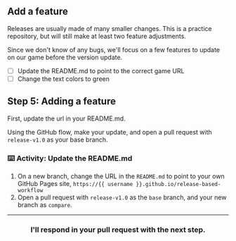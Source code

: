 ## Add a feature

Releases are usually made of many smaller changes.  This is a  practice repository, but will still make at least two feature adjustments.

Since we don't know of any bugs, we'll focus on a few features to update on our game before the version update.

- [ ] Update the README.md to point to the correct game URL
- [ ] Change the text colors to green

## Step 5: Adding a feature

First, update the url in your README.md.

Using the GitHub flow, make your update, and open a pull request with `release-v1.0` as your base branch.

### :keyboard: Activity: Update the README.md

1. On a new branch, change the URL in the `README.md` to point to your own GitHub Pages site, `https://{{ username }}.github.io/release-based-workflow`
1. Open a pull request with `release-v1.0` as the `base` branch, and your new branch as `compare`.

<hr>
<h3 align="center">I'll respond in your pull request with the next step.</h3>
